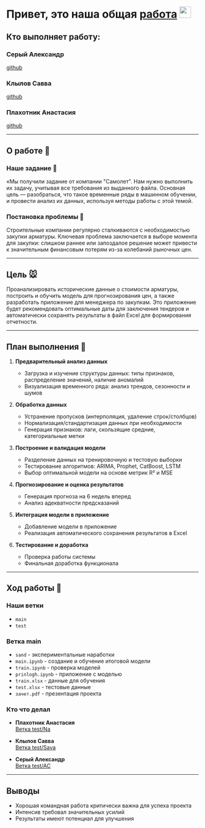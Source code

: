 # Привет, это наша общая [работа](https://github.com/Sr123Saha/3_intensiv_3) <img src="https://github.com/blackcater/blackcater/raw/main/images/Hi.gif" height="30"/>

## Кто выполняет работу:

### Серый Александр  
[github](https://github.com/Sr123Saha)

### Клылов Савва  
[github](https://github.com/Savva11sys)

### Плахотник Анастасия  
[github](https://github.com/Anastasiz209)

---

## О работе 🐛

### Наше задание 🐼
«Мы получили задание от компании "Самолет". Нам нужно выполнить их задачу, учитывая все требования из выданного файла. Основная цель — разобраться, что такое временные ряды в машинном обучении, и провести анализ их данных, используя методы работы с этой темой.

### Постановка проблемы 🐼
Строительные компании регулярно сталкиваются с необходимостью закупки арматуры. Ключевая проблема заключается в выборе момента для закупки: слишком раннее или запоздалое решение может привести к значительным финансовым потерям из-за колебаний рыночных цен.

---

## Цель 🐭
Проанализировать исторические данные о стоимости арматуры, построить и обучить модель для прогнозирования цен, а также разработать приложение для менеджера по закупкам. Это приложение будет рекомендовать оптимальные даты для заключения тендеров и автоматически сохранять результаты в файл Excel для формирования отчетности.

---

## План выполнения 🐌

1. **Предварительный анализ данных**
   - Загрузка и изучение структуры данных: типы признаков, распределение значений, наличие аномалий
   - Визуализация временного ряда: анализ трендов, сезонности и шумов

2. **Обработка данных**
   - Устранение пропусков (интерполяция, удаление строк/столбцов)
   - Нормализация/стандартизация данных при необходимости
   - Генерация признаков: лаги, скользящие средние, категориальные метки

3. **Построение и валидация модели**
   - Разделение данных на тренировочную и тестовую выборки
   - Тестирование алгоритмов: ARIMA, Prophet, CatBoost, LSTM
   - Выбор оптимальной модели на основе метрик R² и MSE

4. **Прогнозирование и оценка результатов**
   - Генерация прогноза на 6 недель вперед
   - Анализ адекватности предсказаний

5. **Интеграция модели в приложение**
   - Добавление модели в приложение
   - Реализация автоматического сохранения результатов в Excel

6. **Тестирование и доработка**
   - Проверка работы системы
   - Финальная доработка функционала

---

## Ход работы 🐹

### Наши ветки
- `main`
- `test`

### Ветка main
- `sand` - экспериментальные наработки
- `main.ipynb` - создание и обучение итоговой модели
- `train.ipynb` - проверка моделей
- `prinlogh.ipynb` - приложение с моделью
- `train.xlsx` - данные для обучения
- `test.xlsx` - тестовые данные
- `зачет.pdf` - презентация проекта

### Кто что делал
- **Плахотник Анастасия**  
  [Ветка test/Na](https://github.com/Sr123Saha/3_intensiv_3/tree/test/Na)
  
- **Клылов Савва**  
  [Ветка test/Sava](https://github.com/Sr123Saha/3_intensiv_3/tree/test/Sava)
  
- **Серый Александр**  
  [Ветка test/AC](https://github.com/Sr123Saha/3_intensiv_3/tree/test/test/AC)

---

## Выводы
- Хорошая командная работа критически важна для успеха проекта
- Интенсив требовал значительных усилий
- Результаты имеют потенциал для улучшения